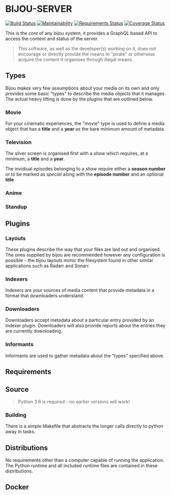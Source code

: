 # BIJOU-SERVER
[![Build Status](https://travis-ci.org/bijou/bijou-server.svg?branch=master)](https://travis-ci.org/bijou/bijou-server)
[![Maintainability](https://api.codeclimate.com/v1/badges/f67d1d9948216b3b25aa/maintainability)](https://codeclimate.com/github/bijou/bijou-server/maintainability)
[![Requirements Status](https://requires.io/github/bijou/bijou-server/requirements.svg?branch=master)](https://requires.io/github/bijou/bijou-server/requirements/?branch=master)
[![Coverage Status](https://coveralls.io/repos/github/bijou/bijou-server/badge.svg?branch=master)](https://coveralls.io/github/bijou/bijou-server?branch=master)

This is the *core* of any bijou system, it provides a GraphQL based API to
access the content and status of the server.

> This software, as well as the developer(s) working on it, does not encourage
> or directly provide the means to "pirate" or otherwise acquire the content it
> organises through illegal means.

## Types
Bijou makes very few assumptions about your media on its own and only provides
some basic "types" to describe the media objects that it manages.
The actual heavy lifting is done by the plugins that are outlined below.

### Movie
For your cinematic experiences, the "movie" type is used to define a media
object that has a **title** and a **year** as the bare minimum amount of
metadata.

### Television
The silver screen is organised first with a _show_ which requires, at a
minimum, a **title** and a **year**.

The invidiual episodes belonging to a _show_ require either a **season number**
or to be marked as _special_ along with the **episode number** and an optional
**title**

### Anime

### Standup

## Plugins

### Layouts
These plugins describe the way that your files are laid out and organised.
The ones supplied by bijou are recommended however any configuration is
possible - the bijou layouts mimic the filesystem found in other similar
applications such as Radarr and Sonarr.

### Indexers
Indexers are your sources of media content that provide metadata in a format
that downloaders understand.

### Downloaders
Downloaders accept metadata about a particular entry provided by an indexer
plugin. Downloaders will also provide reports about the entries they are
currently downloading.

### Informants
Informants are used to gather metadata about the "types" specified above.

## Requirements

## Source
> Python 3.6 is required - no earlier versions will work!

### Building
There is a simple Makefile that abstracts the longer calls directly to python
away in tasks.

## Distributions
No requirements other than a computer capable of running the application. The
Python runtime and all included runtime files are contained in these
distributions.

## Docker
